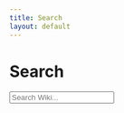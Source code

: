 ```yaml
---
title: Search
layout: default
---
```

# Search

<!-- HTML elements for search -->
<input type="text" id="search-input" placeholder="Search Wiki...">
<ul id="results-container"></ul>

<!-- or without installing anything -->
<script src="https://unpkg.com/simple-jekyll-search@latest/dest/simple-jekyll-search.min.js"></script>

<script type="text/javascript">
	var sjs = SimpleJekyllSearch({
  searchInput: document.getElementById('search-input'),
  resultsContainer: document.getElementById('results-container'),
  json: '/search.json',
  limit: 100,
  sortMiddleware: function(a, b)
  {
    searchstr = document.getElementById('search-input').value.toLowerCase();
    var astr = String(a.title);
    var bstr = String(b.title);
    if (astr.toLowerCase().includes(searchstr))
    {
      return -1;
    }
    else if (bstr.toLowerCase().includes(searchstr))
    {
      return 1;
    }
    return astr.localeCompare(bstr)
  }
})
</script>